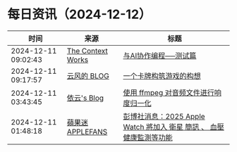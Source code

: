 ﻿# 每日资讯（2024-12-12）

|时间|来源|标题|
|---|---|---|
|2024-12-11 09:02:43|[The Context Works](https://www.sund.site/index.xml)|[与AI协作编程──测试篇](https://sund.site/posts/2024/pairing-with-ai-01/)|
|2024-12-11 09:17:57|[云风的 BLOG](http://blog.codingnow.com/atom.xml)|[一个卡牌构筑游戏的构想](https://blog.codingnow.com/2024/12/deckbuilding_game.html)|
|2024-12-11 03:43:45|[依云's Blog](https://blog.lilydjwg.me/feed)|[使用 ffmpeg 对音频文件进行响度归一化](https://blog.lilydjwg.me/posts/216896.html)|
|2024-12-11 01:48:18|[蘋果迷 APPLEFANS](https://applefans.today/feed/)|[彭博社消息：2025 Apple Watch 將加入 衛星 簡訊 、 血壓 健康監測等功能](https://applefans.today/2024-12-apple-watch-2025-rumors-features/)|
